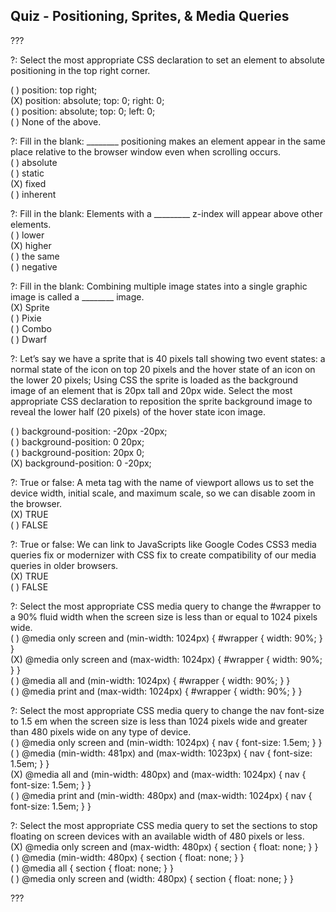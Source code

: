 

## Quiz  - Positioning, Sprites, & Media Queries


???

?: Select the most appropriate CSS declaration to set an element to absolute positioning in the top right corner.

( ) position: top right;  
(X) position: absolute; top: 0; right: 0;  
( ) position: absolute; top: 0; left: 0;  
( ) None of the above.

?: Fill in the blank: ________ positioning makes an element appear in the same place relative to the browser window even when scrolling occurs.  
( ) absolute  
( ) static  
(X) fixed  
( ) inherent

?: Fill in the blank: Elements with a _________ z-index will appear above other elements.  
( ) lower  
(X) higher  
( ) the same  
( ) negative

?: Fill in the blank: Combining multiple image states into a single graphic image is called a ________ image.  
(X) Sprite  
( ) Pixie  
( ) Combo  
( ) Dwarf

?: Let’s say we have a sprite that is 40 pixels tall showing two event states: a normal state of the icon on top 20 pixels and the hover state of an icon on the lower 20 pixels; Using CSS the sprite is loaded as the background image of an element that is 20px tall and 20px wide. Select the most appropriate CSS declaration to reposition the sprite background image to reveal the lower half (20 pixels) of the hover state icon image.  

( ) background-position: -20px -20px;  
( ) background-position: 0 20px;  
( ) background-position: 20px 0;  
(X) background-position: 0 -20px;

?: True or false: A meta tag with the name of viewport allows us to set the device width, initial scale, and maximum scale, so we can disable zoom in the browser.  
(X) TRUE  
( ) FALSE

?: True or false: We can link to JavaScripts like Google Codes CSS3 media queries fix or modernizer with CSS fix to create compatibility of our media queries in older browsers.  
(X) TRUE  
( ) FALSE

?: Select the most appropriate CSS media query to change the #wrapper to a 90% fluid width when the screen size is less than or equal to 1024 pixels wide.  
( ) @media only screen and (min-width: 1024px) { #wrapper { width: 90%; } }  
(X) @media only screen and (max-width: 1024px) { #wrapper { width: 90%; } }  
( ) @media all and (min-width: 1024px) { #wrapper { width: 90%; } }  
( ) @media print and (max-width: 1024px) { #wrapper { width: 90%; } }

?: Select the most appropriate CSS media query to change the nav font-size to 1.5 em when the screen size is less than 1024 pixels wide and greater than 480 pixels wide on any type of device.  
( ) @media only screen and (min-width: 1024px) { nav { font-size: 1.5em; } }  
( ) @media (min-width: 481px) and (max-width: 1023px) { nav { font-size: 1.5em; } }  
(X) @media all and (min-width: 480px) and (max-width: 1024px) { nav { font-size: 1.5em; } }  
( ) @media print and (min-width: 480px) and (max-width: 1024px) { nav { font-size: 1.5em; } }

?: Select the most appropriate CSS media query to set the sections to stop floating on screen devices with an available width of 480 pixels or less.  
(X) @media only screen and (max-width: 480px) { section { float: none; } }  
( ) @media (min-width: 480px) { section { float: none; } }  
( ) @media all { section { float: none; } }  
( ) @media only screen and (width: 480px) { section { float: none; } }

???
